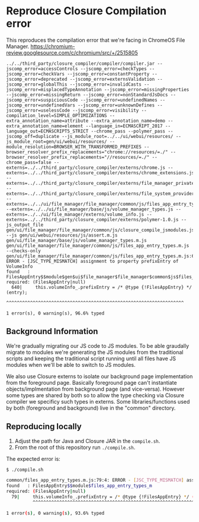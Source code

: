 # Reproduce Closure Compilation error

This reproduces the compilation error that we're facing in ChromeOS
File Manager.
https://chromium-review.googlesource.com/c/chromium/src/+/2515805

```
../../third_party/closure_compiler/compiler/compiler.jar --jscomp_error=accessControls --jscomp_error=checkTypes --jscomp_error=checkVars --jscomp_error=constantProperty --jscomp_error=deprecated --jscomp_error=externsValidation --jscomp_error=globalThis --jscomp_error=invalidCasts --jscomp_error=misplacedTypeAnnotation --jscomp_error=missingProperties --jscomp_error=missingReturn --jscomp_error=nonStandardJsDocs --jscomp_error=suspiciousCode --jscomp_error=undefinedNames --jscomp_error=undefinedVars --jscomp_error=unknownDefines --jscomp_error=uselessCode --jscomp_error=visibility --compilation_level=SIMPLE_OPTIMIZATIONS --extra_annotation_name=attribute --extra_annotation_name=demo --extra_annotation_name=element --language_in=ECMASCRIPT_2017 --language_out=ECMASCRIPT5_STRICT --chrome_pass --polymer_pass --jscomp_off=duplicate --js_module_root=../../ui/webui/resources/ --js_module_root=gen/ui/webui/resources/ --module_resolution=BROWSER_WITH_TRANSFORMED_PREFIXES --browser_resolver_prefix_replacements="chrome://resources/=./" --browser_resolver_prefix_replacements="//resources/=./" --chrome_pass=false --externs=../../third_party/closure_compiler/externs/chrome.js --externs=../../third_party/closure_compiler/externs/chrome_extensions.js --externs=../../third_party/closure_compiler/externs/file_manager_private.js --externs=../../third_party/closure_compiler/externs/file_system_provider.js --externs=../../ui/file_manager/file_manager/common/js/files_app_entry_types.js --externs=../../ui/file_manager/base/js/volume_manager_types.js --externs=../../ui/file_manager/externs/volume_info.js --externs=../../third_party/closure_compiler/externs/polymer-1.0.js --js_output_file gen/ui/file_manager/file_manager/common/js/closure_compile_jsmodules.js --js gen/ui/webui/resources/js/assert.m.js gen/ui/file_manager/base/js/volume_manager_types.m.js gen/ui/file_manager/file_manager/common/js/files_app_entry_types.m.js --checks-only
gen/ui/file_manager/file_manager/common/js/files_app_entry_types.m.js:640:4: ERROR - [JSC_TYPE_MISMATCH] assignment to property prefixEntry of VolumeInfo
found   : FilesAppEntry$$module$gen$ui$file_manager$file_manager$common$js$files_app_entry_types_m
required: (FilesAppEntry|null)
  640|     this.volumeInfo_.prefixEntry = /* @type {!FilesAppEntry} */ (entry);
           ^^^^^^^^^^^^^^^^^^^^^^^^^^^^^^^^^^^^^^^^^^^^^^^^^^^^^^^^^^^^^^^^^^^

1 error(s), 0 warning(s), 96.6% typed
```


## Background Information

We're gradually migrating our JS code to JS modules. To be able graudally
migrate to modules we're generating the JS modules from the traditional scripts
and keeping the traditional script running until all files have JS modules when
we'll be able to switch to JS modules.

We also use Closure externs to isolate our background page implementation from
the foreground page.  Basically foreground page can't instantiate
objects/implmentation from background page (and vice-versa).  However some types
are shared by both so to allow the type checking via Closure compiler we
specificy such types in externs.  Some libraries/functions used by both
(foreground and background) live in the "common" directory.

## Reproducing locally

1.  Adjust the path for Java and Closure JAR in the `compile.sh`.
2.  From the root of this repository run `./compile.sh`.

The expected error is:

```bash
$ ./compile.sh

common/files_app_entry_types.m.js:79:4: ERROR - [JSC_TYPE_MISMATCH] assignment to property prefixEntry of VolumeInfo
found   : FilesAppEntry$$module$files_app_entry_types_m
required: (FilesAppEntry|null)
  79|     this.volumeInfo_.prefixEntry = /* @type {!FilesAppEntry} */ (entry);
          ^^^^^^^^^^^^^^^^^^^^^^^^^^^^^^^^^^^^^^^^^^^^^^^^^^^^^^^^^^^^^^^^^^^

1 error(s), 0 warning(s), 93.6% typed

```
